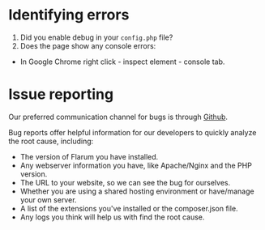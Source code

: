 # Identifying errors

1. Did you enable debug in your `config.php` file?
2. Does the page show any console errors:
  - In Google Chrome right click - inspect element - console tab.

# Issue reporting

Our preferred communication channel for bugs is through [Github](https://github.com/flarum/core/issues).

Bug reports offer helpful information for our developers to quickly analyze the root cause, including:

- The version of Flarum you have installed.
- Any webserver information you have, like Apache/Nginx and the PHP version.
- The URL to your website, so we can see the bug for ourselves.
- Whether you are using a shared hosting environment or have/manage your own server.
- A list of the extensions you've installed or the composer.json file.
- Any logs you think will help us with find the root cause.
